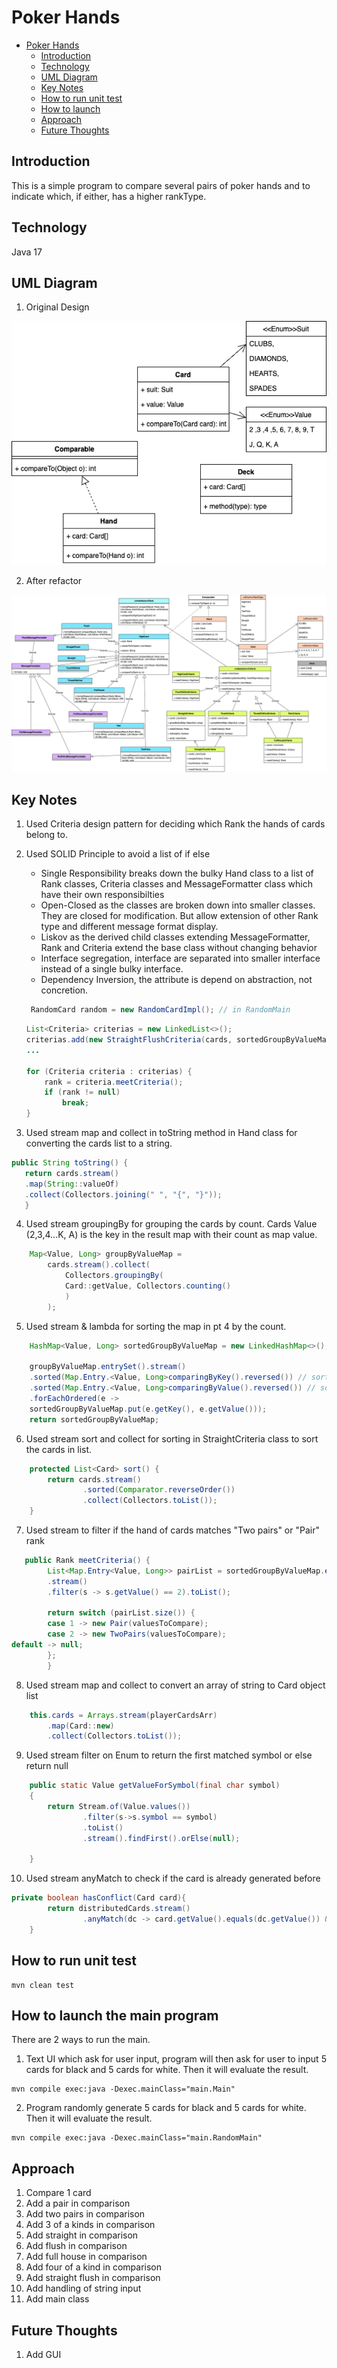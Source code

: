 # Poker Hands

<!-- TOC -->
* [Poker Hands](#poker-hands)
  * [Introduction](#introduction)
  * [Technology](#technology)
  * [UML Diagram](#uml-diagram)
  * [Key Notes](#key-notes)
  * [How to run unit test](#how-to-run-unit-test)
  * [How to launch](#how-to-launch)
  * [Approach](#approach)
  * [Future Thoughts](#future-thoughts)
<!-- TOC -->

## Introduction
This is a simple program to compare several pairs of poker hands and to indicate which, if either, has a higher rankType.

## Technology
Java 17

## UML Diagram
1. Original Design

![class diagram](poker-hands.drawio.png)

2. After refactor

![class diagram](poker-hands-new.drawio.png)

## Key Notes
1. Used Criteria design pattern for deciding which Rank the hands of cards belong to.
2. Used SOLID Principle to avoid a list of if else
   * Single Responsibility breaks down the bulky Hand class to a list of Rank classes, Criteria classes and MessageFormatter class which have their own responsibilties
   * Open-Closed as the classes are broken down into smaller classes. They are closed for modification. But allow extension of other Rank type and different message format display.
   * Liskov as the derived child classes extending MessageFormatter, Rank and Criteria extend the base class without changing behavior
   * Interface segregation, interface are separated into smaller interface instead of a single bulky interface.   
   * Dependency Inversion, the attribute is depend on abstraction, not concretion. 
   ```java
    RandomCard random = new RandomCardImpl(); // in RandomMain
   ```
       
    ```java
    List<Criteria> criterias = new LinkedList<>();
    criterias.add(new StraightFlushCriteria(cards, sortedGroupByValueMap, straightCriteria, flushCriteria));
    ...

    for (Criteria criteria : criterias) {
        rank = criteria.meetCriteria();
        if (rank != null)
            break;
    }
    ```
3. Used stream map and collect in toString method in Hand class for converting the cards list to a string.
```java
public String toString() {
   return cards.stream()
   .map(String::valueOf)
   .collect(Collectors.joining(" ", "{", "}"));
   }
```
4. Used stream groupingBy for grouping the cards by count. Cards Value (2,3,4...K, A) is the key in the result map with their count as map value.
```java
    Map<Value, Long> groupByValueMap =
        cards.stream().collect(
            Collectors.groupingBy(
            Card::getValue, Collectors.counting()
            )
        );
```
5. Used stream & lambda for sorting the map in pt 4 by the count.
```java
    HashMap<Value, Long> sortedGroupByValueMap = new LinkedHashMap<>();

    groupByValueMap.entrySet().stream()
    .sorted(Map.Entry.<Value, Long>comparingByKey().reversed()) // sort by card's value desc
    .sorted(Map.Entry.<Value, Long>comparingByValue().reversed()) // sort by card value's count desc
    .forEachOrdered(e ->
    sortedGroupByValueMap.put(e.getKey(), e.getValue()));
    return sortedGroupByValueMap;
```
6. Used stream sort and collect for sorting in StraightCriteria class to sort the cards in list.
```java
    protected List<Card> sort() {
        return cards.stream()
                .sorted(Comparator.reverseOrder())
                .collect(Collectors.toList());
    }
```

7. Used stream to filter if the hand of cards matches "Two pairs" or "Pair" rank
```java
   public Rank meetCriteria() {
        List<Map.Entry<Value, Long>> pairList = sortedGroupByValueMap.entrySet()
        .stream()
        .filter(s -> s.getValue() == 2).toList();

        return switch (pairList.size()) {
        case 1 -> new Pair(valuesToCompare);
        case 2 -> new TwoPairs(valuesToCompare);
default -> null;
        };
        }
```

8. Used stream map and collect to convert an array of string to Card object list
```java
    this.cards = Arrays.stream(playerCardsArr)
        .map(Card::new)
        .collect(Collectors.toList());
```

9. Used stream filter on Enum to return the first matched symbol or else return null
```java
    public static Value getValueForSymbol(final char symbol)
    {
        return Stream.of(Value.values())
                .filter(s->s.symbol == symbol)
                .toList()
                .stream().findFirst().orElse(null);

    }
```
10. Used stream anyMatch to check if the card is already generated before
```java
private boolean hasConflict(Card card){
        return distributedCards.stream()
                .anyMatch(dc -> card.getValue().equals(dc.getValue()) && card.getSuit().equals(dc.getSuit()));
    }

```

## How to run unit test
```
mvn clean test
```

## How to launch the main program
There are 2 ways to run the main.
1. Text UI which ask for user input, program will then ask for user to input 5 cards for black and 5 cards for white. Then it will evaluate the result.
```
mvn compile exec:java -Dexec.mainClass="main.Main"
```
2. Program randomly generate 5 cards for black and 5 cards for white. Then it will evaluate the result.
```
mvn compile exec:java -Dexec.mainClass="main.RandomMain"
```

## Approach
1. Compare 1 card  
2. Add a pair in comparison
3. Add two pairs in comparison
4. Add 3 of a kinds in comparison
5. Add straight in comparison
6. Add flush in comparison
7. Add full house in comparison
8. Add four of a kind in comparison
9. Add straight flush in comparison
10. Add handling of string input
11. Add main class

## Future Thoughts
1. Add GUI
